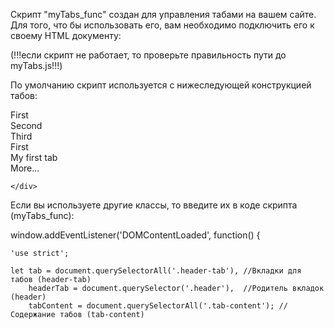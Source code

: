 Скрипт "myTabs_func" создан для управления табами на вашем сайте. Для того, что бы использовать его, вам необходимо подключить его к своему
HTML документу:

<script src="myTabs.js"></script> (!!!если скрипт не работает, то проверьте правильность пути до myTabs.js!!!)

По умолчанию скрипт используется с нижеследующей конструкцией табов:

<div class="flex-container">
        <div class="header"> 
            <div class="header-tab">First</div>
            <div class="header-tab">Second</div>
            <div class="header-tab">Third</div>
        </div>
        <div class="tab-content">
            <div class="title">First</div>
            <div class="text">My first tab</div>
            <div class="btn">More...</div>
        </div>
      
    </div>
    
Если вы используете другие классы, то введите их в коде скрипта (myTabs_func):

window.addEventListener('DOMContentLoaded', function() {

    'use strict';

    let tab = document.querySelectorAll('.header-tab'), //Вкладки для табов (header-tab)
        headerTab = document.querySelector('.header'),  //Родитель вкладок (header)
        tabContent = document.querySelectorAll('.tab-content'); //Содержание табов (tab-content)



